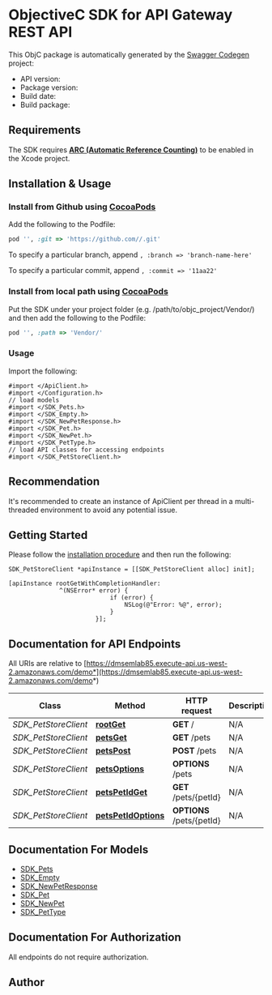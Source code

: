 # ObjectiveC SDK for API Gateway REST API

This ObjC package is automatically generated by the [Swagger Codegen](https://github.com/swagger-api/swagger-codegen) project:

- API version:
- Package version:
- Build date:
- Build package:

## Requirements

The SDK requires [**ARC (Automatic Reference Counting)**](http://stackoverflow.com/questions/7778356/how-to-enable-disable-automatic-reference-counting) to be enabled in the Xcode project.

## Installation & Usage

### Install from Github using [CocoaPods](https://cocoapods.org/)

Add the following to the Podfile:

```ruby
pod '', :git => 'https://github.com//.git'
```

To specify a particular branch, append `, :branch => 'branch-name-here'`

To specify a particular commit, append `, :commit => '11aa22'`

### Install from local path using [CocoaPods](https://cocoapods.org/)

Put the SDK under your project folder (e.g. /path/to/objc_project/Vendor/) and then add the following to the Podfile:

```ruby
pod '', :path => 'Vendor/'
```

### Usage

Import the following:

```objc
#import </ApiClient.h>
#import </Configuration.h>
// load models
#import </SDK_Pets.h>
#import </SDK_Empty.h>
#import </SDK_NewPetResponse.h>
#import </SDK_Pet.h>
#import </SDK_NewPet.h>
#import </SDK_PetType.h>
// load API classes for accessing endpoints
#import </SDK_PetStoreClient.h>
```

## Recommendation

It's recommended to create an instance of ApiClient per thread in a multi-threaded environment to avoid any potential issue.

## Getting Started

Please follow the [installation procedure](#installation--usage) and then run the following:

```objc
SDK_PetStoreClient *apiInstance = [[SDK_PetStoreClient alloc] init];

[apiInstance rootGetWithCompletionHandler: 
              ^(NSError* error) {
                            if (error) {
                                NSLog(@"Error: %@", error);
                            }
                        }];
```

## Documentation for API Endpoints

All URIs are relative to [https://dmsemlab85.execute-api.us-west-2.amazonaws.com/demo*](https://dmsemlab85.execute-api.us-west-2.amazonaws.com/demo*)

Class | Method | HTTP request | Description
------------ | ------------- | ------------- | -------------
*SDK_PetStoreClient* | [**rootGet**](SDK_PetStoreClient.md#rootget) | **GET** / | N/A
*SDK_PetStoreClient* | [**petsGet**](SDK_PetStoreClient.md#petsget) | **GET** /pets | N/A
*SDK_PetStoreClient* | [**petsPost**](SDK_PetStoreClient.md#petspost) | **POST** /pets | N/A
*SDK_PetStoreClient* | [**petsOptions**](SDK_PetStoreClient.md#petsoptions) | **OPTIONS** /pets | N/A
*SDK_PetStoreClient* | [**petsPetIdGet**](SDK_PetStoreClient.md#petspetidget) | **GET** /pets/{petId} | N/A
*SDK_PetStoreClient* | [**petsPetIdOptions**](SDK_PetStoreClient.md#petspetidoptions) | **OPTIONS** /pets/{petId} | N/A

## Documentation For Models

- [SDK_Pets](SDK_Pets.md)
- [SDK_Empty](SDK_Empty.md)
- [SDK_NewPetResponse](SDK_NewPetResponse.md)
- [SDK_Pet](SDK_Pet.md)
- [SDK_NewPet](SDK_NewPet.md)
- [SDK_PetType](SDK_PetType.md)

## Documentation For Authorization

 All endpoints do not require authorization.

## Author
